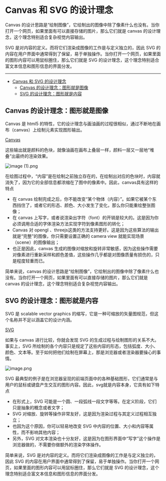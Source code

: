 # Canvas 和 SVG 的设计理念

Canvas 的设计思路是“绘制图像”，它绘制出的图像中除了像素什么也没有。当你打开一个网页，如果里面有可以直接存储的图片，那么它们就是 canvas 的设计理念，这个理念特别适合复杂视觉内容输出。

SVG 是对内容的定义。而将它们渲染成图像的工作是与定义独立的，因此 SVG 的内容在用户界面中通常得到了保留，易于单独操作。当你打开一个网页，如果里面的图形内容可以用鼠标圈住，那么它们就是 SVG 的设计理念，这个理念特别适合富文本信息和图形信息的界面分发。

---
- [Canvas 和 SVG 的设计理念](#canvas-和-svg-的设计理念)
  - [Canvas 的设计理念：图形就是图像](#canvas-的设计理念图形就是图像)
  - [SVG 的设计理念：图形就是内容](#svg-的设计理念图形就是内容)


## Canvas 的设计理念：图形就是图像

Canvas 是 html5 的特性，它的设计理念与画油画的过程很相似，通过不断地在画布（canvas）上绘制元素实现图形输出。

[Canvas](https://developer.mozilla.org/en-US/docs/Web/API/Canvas_API/Tutorial)

这些输出就是颜料的色块，就像油画在画布上叠层一样，颜料一层又一层地“堆叠”出最终的渲染效果。

![image (1).png](Canvas%20%E5%92%8C%20SVG%20%E7%9A%84%E8%AE%BE%E8%AE%A1%E7%90%86%E5%BF%B5%20a0336d3757c14cbe9634a54a352ea0ce/image_(1).png)

在绘图过程中，“内容”是在绘制之前独立存在的，在绘制出对应的色块时，内容就消失了，因为它的全部信息都浓缩在了图中的像素中。因此，canvas具有这样的特点

- 在 canvas 绘制完成之后，你不能改变“某个物体（内容）”。如果它被某个东西挡住了，或者它的形态、颜色、大小发生了变化，那么你只能重绘整张图像；
- 在 canvas 上写字，或者说渲染出字符（font）的开销是较大的。这是因为你必须调用合适的字体渲染方法实现字符到像素图形的转化；
- Canvas 对 opengl 、threejs这类的方法支持更好。这是因为这些算法的输出就是“完整”的图像，你只需要设置正确的 camera view 就能实现场景（scene）的图像输出；
- 也正是因此，canvas 生成的图像对缩放和旋转非常敏感，因为这些操作需要对像素进行重新采样和颜色差值，这些操作几乎都是对图像质量有损伤的，只是程度轻重而已。

简单来说，canvas 的设计思路是“绘制图像”，它绘制出的图像中除了像素什么也没有。当你打开一个网页，如果里面有可以直接存储的图片，那么它们就是 canvas 的设计理念，这个理念特别适合复杂视觉内容输出。

## SVG 的设计理念：图形就是内容

SVG 是 scalable vector graphics 的缩写，它是一种可缩放的矢量图规范，但这个名称并不足以涵盖它的设计内涵。

[SVG](https://developer.mozilla.org/en-US/docs/Web/SVG)

如果与 canvas 进行比较，你就会发现 SVG 的生成过程与绘制图形的关系不大。事实上，SVG 所绘制的各个内容只是规定了这些内容的形态，包括弧度、大小、颜色、文本等。至于如何把他们绘制在屏幕上，那是浏览器或者渲染器要操心的事情。

![image.png](Canvas%20%E5%92%8C%20SVG%20%E7%9A%84%E8%AE%BE%E8%AE%A1%E7%90%86%E5%BF%B5%20a0336d3757c14cbe9634a54a352ea0ce/image.png)

SVG 最典型的例子是在浏览器呈现的前端页面中的各种基础图形，它们通常是与用户的鼠标或键盘产生交互的图形内容。因此，svg就是内容本身，它具有如下特点

- 在形式上，SVG 可能是一个圆、一段弧线一段文字等等。在定义阶段，它们只是抽象的概念或者文字；
- SVG 对缩放、旋转等操作非常友好，这是因为渲染过程与其定义过程相互独立；
- 也因为这个原因，你可以轻易地改变 SVG 中内容的位置、大小和内容等属性，而不影响其他内容；
- 另外，SVG 对文本渲染也十分友好，这是因为在图形界面中“写字”这个操作是浏览器做的，不需要你做额外的渲染字体操作。

简单来说，SVG 是对内容的定义。而将它们渲染成图像的工作是与定义独立的，因此 SVG 的内容在用户界面中通常得到了保留，易于单独操作。当你打开一个网页，如果里面的图形内容可以用鼠标圈住，那么它们就是 SVG 的设计理念，这个理念特别适合富文本信息和图形信息的界面分发。